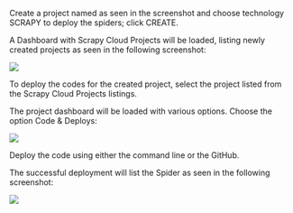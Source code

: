 
Create a project named as seen in the screenshot and choose technology SCRAPY to deploy the spiders; click CREATE.

A Dashboard with Scrapy Cloud Projects will be loaded, listing newly created projects as seen in the following screenshot:

![](https://github.com/fenago/katacoda-scenarios/raw/master/web-scraping-with-python/chapter-05-02/steps/18/1.png)

To deploy the codes for the created project, select the project listed from the Scrapy Cloud Projects listings.

The project dashboard will be loaded with various options. Choose the option Code & Deploys:

![](https://github.com/fenago/katacoda-scenarios/raw/master/web-scraping-with-python/chapter-05-02/steps/18/2.png)

Deploy the code using either the command line or the GitHub. 

The successful deployment will list the Spider as seen in the following screenshot:

![](https://github.com/fenago/katacoda-scenarios/raw/master/web-scraping-with-python/chapter-05-02/steps/18/3.png)
